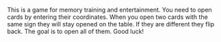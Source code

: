 This is a game for memory training and entertainment.
You need to open cards by entering their coordinates.
When you open two cards with the same sign they will stay opened on the table. 
If they are different they flip back. 
The goal is to open all of them.
Good luck!
